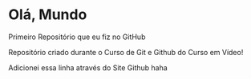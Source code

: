 # Olá, Mundo
 Primeiro Repositório que eu fiz no GitHub

 Repositório criado durante o Curso de Git e Github do Curso em Vídeo!

 Adicionei essa linha através do Site Github haha
